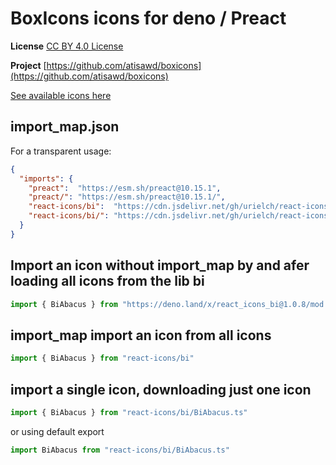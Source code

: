 # BoxIcons icons for deno / Preact

**License** [CC BY 4.0 License](https://github.com/atisawd/boxicons/blob/master/LICENSE)

**Project** [https://github.com/atisawd/boxicons](https://github.com/atisawd/boxicons)

[See available icons here](https://react-icons.deno.dev/bi)

## import_map.json

For a transparent usage:

```json
{
  "imports": {
    "preact":  "https://esm.sh/preact@10.15.1",
    "preact/": "https://esm.sh/preact@10.15.1/",
    "react-icons/bi":  "https://cdn.jsdelivr.net/gh/urielch/react-icons-bi@1.0.8/mod.ts",
    "react-icons/bi/": "https://cdn.jsdelivr.net/gh/urielch/react-icons-bi@1.0.8/ico/",
  }
}
```

## Import an icon without import_map by and afer loading all icons from the lib bi

```ts
import { BiAbacus } from "https://deno.land/x/react_icons_bi@1.0.8/mod.ts"
```

## import_map import an icon from all icons

```ts
import { BiAbacus } from "react-icons/bi"
```

## import a single icon, downloading just one icon

```ts
import { BiAbacus } from "react-icons/bi/BiAbacus.ts"
```

or using default export

```ts
import BiAbacus from "react-icons/bi/BiAbacus.ts"
```

